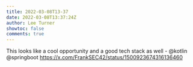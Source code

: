 ```yaml
---
title: 2022-03-08T13-37
date: 2022-03-08T13:37:24Z
author: Lee Turner
showtoc: false
comments: true
---
```


This looks like a cool opportunity and a good tech stack as well - @kotlin @springboot https://x.com/FrankSEC42/status/1500923674316136460

